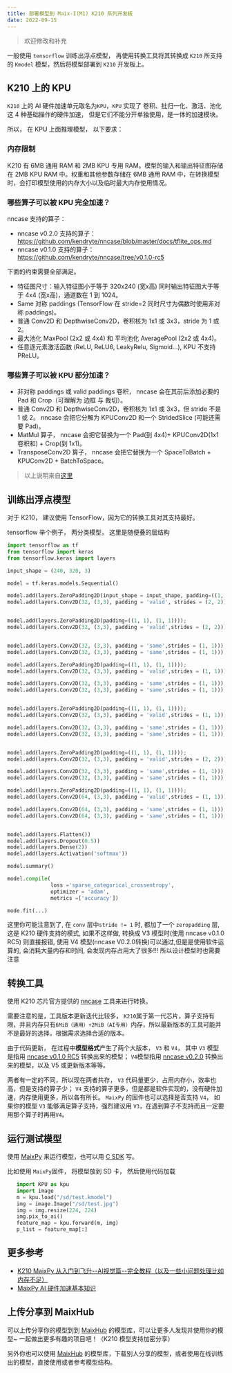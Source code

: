 ```yaml
---
title: 部署模型到 Maix-I(M1) K210 系列开发板
date: 2022-09-15
---
```


> 欢迎修改和补充

一般使用 `tensorflow` 训练出浮点模型， 再使用转换工具将其转换成 `K210` 所支持的 `Kmodel` 模型，然后将模型部署到 `K210` 开发板上。


## K210 上的 KPU

`K210` 上的 AI 硬件加速单元取名为`KPU`，`KPU` 实现了 卷积、批归一化、激活、池化 这 4 种基础操作的硬件加速， 但是它们不能分开单独使用，是一体的加速模块。

所以， 在 KPU 上面推理模型， 以下要求：

### 内存限制

 K210 有 6MB 通用 RAM 和 2MB KPU 专用 RAM。模型的输入和输出特征图存储在 2MB KPU RAM 中。权重和其他参数存储在 6MB 通用 RAM 中，在转换模型时，会打印模型使用的内存大小以及临时最大内存使用情况。

### 哪些算子可以被 KPU 完全加速？

nncase 支持的算子：
  * nncase v0.2.0 支持的算子： https://github.com/kendryte/nncase/blob/master/docs/tflite_ops.md
  * nncase v0.1.0 支持的算子： https://github.com/kendryte/nncase/tree/v0.1.0-rc5

下面的约束需要全部满足。

  * 特征图尺寸：输入特征图小于等于 320x240 (宽x高) 同时输出特征图大于等于 4x4 (宽x高)，通道数在 1 到 1024。
  * Same 对称 paddings (TensorFlow 在 stride=2 同时尺寸为偶数时使用非对称 paddings)。
  * 普通 Conv2D 和 DepthwiseConv2D，卷积核为 1x1 或 3x3，stride 为 1 或 2。
  * 最大池化 MaxPool (2x2 或 4x4) 和 平均池化 AveragePool (2x2 或 4x4)。
  * 任意逐元素激活函数 (ReLU, ReLU6, LeakyRelu, Sigmoid...), KPU 不支持 PReLU。

### 哪些算子可以被 KPU 部分加速？

  * 非对称 paddings 或 valid paddings 卷积， nncase 会在其前后添加必要的 Pad 和 Crop（可理解为 边框 与 裁切）。
  * 普通 Conv2D 和 DepthwiseConv2D，卷积核为 1x1 或 3x3，但 stride 不是 1 或 2。 nncase 会把它分解为 KPUConv2D 和一个 StridedSlice (可能还需要 Pad)。
  * MatMul 算子， nncase 会把它替换为一个 Pad(到 4x4)+ KPUConv2D(1x1 卷积和) + Crop(到 1x1)。
  * TransposeConv2D 算子， nncase 会把它替换为一个 SpaceToBatch + KPUConv2D + BatchToSpace。

> 以上说明来自[这里](https://github.com/kendryte/nncase/blob/master/docs/FAQ_ZH.md)


## 训练出浮点模型

对于 K210， 建议使用 TensorFlow，因为它的转换工具对其支持最好。

tensorflow 举个例子， 两分类模型， 这里是随便叠的层结构

```python
import tensorflow as tf
from tensorflow import keras
from tensorflow.keras import layers

input_shape = (240, 320, 3)

model = tf.keras.models.Sequential()

model.add(layers.ZeroPadding2D(input_shape = input_shape, padding=((1, 1), (1, 1))))
model.add(layers.Conv2D(32, (3,3), padding = 'valid', strides = (2, 2)));model.add(layers.BatchNormalization());model.add(layers.Activation('relu')); #model.add(MaxPool2D());


model.add(layers.ZeroPadding2D(padding=((1, 1), (1, 1))));
model.add(layers.Conv2D(32, (3,3), padding = 'valid',strides = (2, 2)));model.add(layers.BatchNormalization());model.add(layers.Activation('relu'));


model.add(layers.Conv2D(32, (3,3), padding = 'same',strides = (1, 1)));model.add(layers.BatchNormalization());model.add(layers.Activation('relu'));
model.add(layers.Conv2D(32, (3,3), padding = 'same',strides = (1, 1)));model.add(layers.BatchNormalization());model.add(layers.Activation('relu'));

model.add(layers.ZeroPadding2D(padding=((1, 1), (1, 1))));
model.add(layers.Conv2D(32, (3,3), padding = 'valid',strides = (1, 1)));model.add(layers.BatchNormalization());model.add(layers.Activation('relu'));

model.add(layers.Conv2D(32, (3,3), padding = 'same',strides = (1, 1)));model.add(layers.BatchNormalization());model.add(layers.Activation('relu'));
model.add(layers.Conv2D(32, (3,3), padding = 'same',strides = (1, 1)));model.add(layers.BatchNormalization());model.add(layers.Activation('relu'));


model.add(layers.ZeroPadding2D(padding=((1, 1), (1, 1))));
model.add(layers.Conv2D(32, (3,3), padding = 'valid',strides = (1, 1)));model.add(layers.BatchNormalization());model.add(layers.Activation('relu'));

model.add(layers.Conv2D(32, (3,3), padding = 'same',strides = (1, 1)));model.add(layers.BatchNormalization());model.add(layers.Activation('relu'));
model.add(layers.Conv2D(32, (3,3), padding = 'same',strides = (1, 1)));model.add(layers.BatchNormalization());model.add(layers.Activation('relu'));


model.add(layers.ZeroPadding2D(padding=((1, 1), (1, 1))));
model.add(layers.Conv2D(32, (3,3), padding = 'valid',strides = (2, 2)));model.add(layers.BatchNormalization());model.add(layers.Activation('relu'));

model.add(layers.Conv2D(32, (3,3), padding = 'same',strides = (1, 1)));model.add(layers.BatchNormalization());model.add(layers.Activation('relu'));
model.add(layers.Conv2D(32, (3,3), padding = 'same',strides = (1, 1)));model.add(layers.BatchNormalization());model.add(layers.Activation('relu'));

model.add(layers.ZeroPadding2D(padding=((1, 1), (1, 1))));
model.add(layers.Conv2D(64, (3,3), padding = 'valid',strides = (1, 1)));model.add(layers.BatchNormalization());model.add(layers.Activation('relu'));

model.add(layers.Conv2D(64, (3,3), padding = 'same',strides = (1, 1)));model.add(layers.BatchNormalization());model.add(layers.Activation('relu'));
model.add(layers.Conv2D(64, (3,3), padding = 'same',strides = (1, 1)));model.add(layers.BatchNormalization());model.add(layers.Activation('relu'));


model.add(layers.Flatten())
model.add(layers.Dropout(0.5))
model.add(layers.Dense(2))
model.add(layers.Activation('softmax'))

model.summary()

model.compile(
              loss ='sparse_categorical_crossentropy',
              optimizer = 'adam',
              metrics =['accuracy'])

mode.fit(...)
```

这里你可能注意到了, 在 `conv` 层中`stride != 1` 时, 都加了一个 `zeropadding` 层, 这是 K210 硬件支持的模式, 如果不这样做, 转换成 V3 模型时(使用 nncase v0.1.0 RC5) 则直接报错, 使用 V4 模型(nncase V0.2.0转换)可以通过,但是是使用软件运算的, 会消耗大量内存和时间, 会发现内存占用大了很多!!! 所以设计模型时也需要注意


## 转换工具

使用 K210 芯片官方提供的 [nncase](https://github.com/kendryte/nncase) 工具来进行转换。

需要注意的是，工具版本更新迭代比较多， `K210`属于第一代芯片，算子支持有限，并且内存只有`6MiB（通用）+2MiB（AI专用）`内存，所以最新版本的工具可能并不是最好的选择，根据需求选择合适的版本。

由于代码更新， 在过程中**模型格式**产生了两个大版本， `V3` 和 `V4`， 其中 `V3` 模型是指用 [nncase v0.1.0 RC5](https://github.com/kendryte/nncase/releases/tag/v0.1.0-rc5) 转换出来的模型； `V4`模型指用 [nncase v0.2.0](https://github.com/kendryte/nncase/releases/tag/v0.2.0-beta4) 转换出来的模型，以及 V5 或更新版本等等。

两者有一定的不同，所以现在两者共存， `V3` 代码量更少，占用内存小，效率也高，但是支持的算子少； `V4` 支持的算子更多，但是都是软件实现的，没有硬件加速，内存使用更多，所以各有所长。 `MaixPy` 的固件也可以选择是否支持 `V4`， 如果你的模型 `V3` 能够满足算子支持，强烈建议用 `V3`，在遇到算子不支持而且一定要用那个算子时再用`V4`。



## 运行测试模型

使用 [MaixPy](/maixpy) 来运行模型，也可以用 [C SDK](https://github.com/sipeed/LicheeDan_K210_examples) 写。


比如使用 `MaixPy`固件， 将模型放到 SD 卡， 然后使用代码加载

 ```python
    import KPU as kpu
    import image
    m = kpu.load("/sd/test.kmodel")
    img = image.Image("/sd/test.jpg")
    img = img.resize(224, 224)
    img.pix_to_ai()
    feature_map = kpu.forward(m, img)
    p_list = feature_map[:]
 ```

## 更多参考

* [K210 MaixPy 从入门到飞升--AI视觉篇--完全教程（以及一些小问题处理比如内存不足）](https://neucrack.com/p/325)
* [MaixPy AI 硬件加速基本知识](/soft/maixpy/zh/course/ai/basic/maixpy_hardware_ai_basic.html)


## 上传分享到 MaixHub

可以上传分享你的模型到到 [MaixHub](https://maixhub.com/) 的模型库，可以让更多人发现并使用你的模型~ 一起做出更多有趣的项目吧！（K210 模型支持加密分享）

另外你也可以使用 [MaixHub](https://maixhub.com/) 的模型库，下载别人分享的模型，或者使用在线训练出的模型，直接使用或者参考模型结构。


